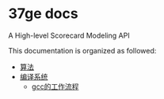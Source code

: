 # 37ge docs

A High-level Scorecard Modeling API

This documentation is organized as followed:

- [算法](https://37ge.github.io/algorithm/)
- [编译系统](https://37ge.github.io/compiler_principles/)
    - [gcc的工作流程](https://37ge.github.io/compiler_principles/GCC_compiler_flow/1.gcc_work_flow.html)

